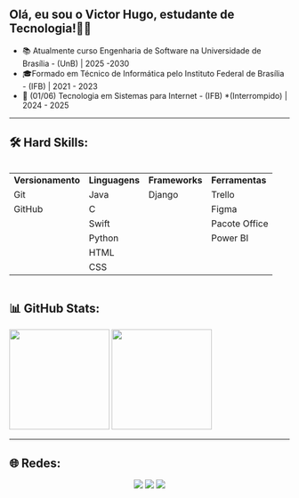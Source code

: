 ## Olá, eu sou o Victor Hugo, estudante de Tecnologia!👨‍💻

- 📚 Atualmente curso Engenharia de Software na Universidade de Brasília - (UnB) | 2025 -2030
- 🎓Formado em Técnico de Informática pelo Instituto Federal de Brasília - (IFB) | 2021 - 2023
- 📙 (01/06) Tecnologia em Sistemas para Internet - (IFB) *(Interrompido) | 2024 - 2025
---

## 🛠️ Hard Skills:
<div style="display:inline-block" align="center">
<table>
  <tr>
    <td><strong>Versionamento</strong></td>
    <td><strong>Linguagens</strong></td>
    <td><strong>Frameworks</strong></td>
    <td><strong>Ferramentas</strong></td>
  </tr>
  <tr>
    <td>Git</td>
    <td>Java</td>
    <td>Django</td>
    <td>Trello</td>  
  </tr>
  <tr>
    <td>GitHub</td>
    <td>C</td>
    <td></td>
    <td>Figma</td>
  </tr>
  <tr>
    <td></td>
    <td>Swift</td>
    <td></td>
    <td>Pacote Office</td>
  </tr>
  <tr>
    <td></td>
    <td>Python</td>
    <td></td>
    <td>Power BI</td>
  </tr>
  <tr>
    <td></td>
    <td>HTML</td>
    <td></td>
    <td></td>
  </tr>
  <tr>
    <td></td>
    <td>CSS</td>
    <td></td>
    <td></td>
  </tr>
</table>
</div>

    
## 📊 GitHub Stats:

<div style="display:inline-block" align="center">
  <img height="180" src="https://github-readme-stats.vercel.app/api?username=vitinho455&show_icons=true&theme=tokyonight"/>
  <img height="180" src="https://github-readme-stats.vercel.app/api/top-langs/?username=vitinho455&layout=compact&theme=tokyonight"/>
</div>
<br>  

---

## 🌐 Redes:

<div  align="center">
  <a href="https://www.instagram.com/_victorhugonunes/" target="_blank"><img src="https://img.shields.io/badge/-Instagram-%23E4405F?style=for-the-badge&logo=instagram&logoColor=white" target="_blank"></a>
  <a href="https://www.linkedin.com/in/victor-hugo-nunes-silva-037597236/" target="_blank"><img src="https://img.shields.io/badge/-LinkedIn-%230077B5?style=for-the-badge&logo=linkedin&logoColor=white" target="_blank"></a> 
  <a href = "https://steamcommunity.com/profiles/76561199104678171/"><img src="https://img.shields.io/badge/Steam-000000?style=for-the-badge&logo=steam&logoColor=white" target="_blank"></a>
</div>


